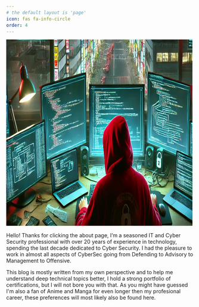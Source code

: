 ```yaml
---
# the default layout is 'page'
icon: fas fa-info-circle
order: 4
---
```


<img src="/assets/img/about.png" alt="Wink to my handle" width="500" height="500" />


Hello! Thanks for clicking the about page, I’m a seasoned IT and Cyber Security professional with over 20 years of experience in technology, spending the last decade dedicated to Cyber Security. I had the pleasure to work in almost all aspects of CyberSec going from Defending to Advisory to Management to Offensive.

This blog is mostly written from my own perspective and to help me understand deep technical topics better, I hold a strong portfolio of certifications, but I will not bore you with that. As you might have guessed I'm also a fan of Anime and Manga for even longer then my profesional career, these preferences will most likely also be found here.